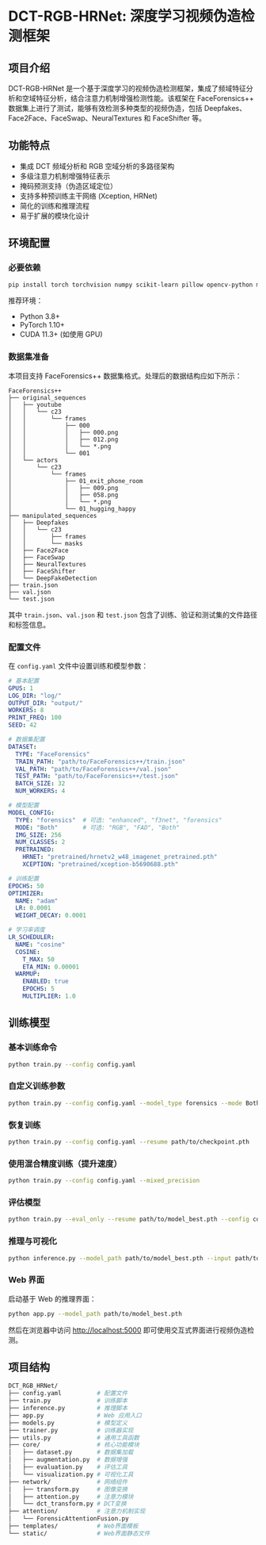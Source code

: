 # DCT-RGB-HRNet: 深度学习视频伪造检测框架

## 项目介绍

DCT-RGB-HRNet 是一个基于深度学习的视频伪造检测框架，集成了频域特征分析和空域特征分析，结合注意力机制增强检测性能。该框架在 FaceForensics++ 数据集上进行了测试，能够有效检测多种类型的视频伪造，包括 Deepfakes、Face2Face、FaceSwap、NeuralTextures 和 FaceShifter 等。

## 功能特点

- 集成 DCT 频域分析和 RGB 空域分析的多路径架构
- 多级注意力机制增强特征表示
- 掩码预测支持（伪造区域定位）
- 支持多种预训练主干网络 (Xception, HRNet)
- 简化的训练和推理流程
- 易于扩展的模块化设计

## 环境配置

### 必要依赖

```bash
pip install torch torchvision numpy scikit-learn pillow opencv-python matplotlib seaborn tqdm easydict pyyaml
```


推荐环境：


- Python 3.8+
- PyTorch 1.10+
- CUDA 11.3+ (如使用 GPU)

### 数据集准备


本项目支持 FaceForensics++ 数据集格式。处理后的数据结构应如下所示：


```pgsql
FaceForensics++
├── original_sequences
│   ├── youtube
│   │   └── c23
│   │       └── frames
│   │           ├── 000
│   │           │   ├── 000.png
│   │           │   ├── 012.png
│   │           │   └── *.png
│   │           └── 001
│   └── actors
│       └── c23
│           └── frames
│               ├── 01_exit_phone_room
│               │   ├── 009.png
│               │   ├── 058.png
│               │   └── *.png
│               └── 01_hugging_happy
├── manipulated_sequences
│   ├── Deepfakes
│   │   └── c23
│   │       ├── frames
│   │       └── masks
│   ├── Face2Face
│   ├── FaceSwap
│   ├── NeuralTextures
│   ├── FaceShifter
│   └── DeepFakeDetection
├── train.json
├── val.json
└── test.json
```


其中 `train.json`、`val.json` 和 `test.json` 包含了训练、验证和测试集的文件路径和标签信息。


### 配置文件


在 `config.yaml` 文件中设置训练和模型参数：


```yaml
# 基本配置
GPUS: 1
LOG_DIR: "log/"
OUTPUT_DIR: "output/"
WORKERS: 8
PRINT_FREQ: 100
SEED: 42

# 数据集配置
DATASET:
  TYPE: "FaceForensics"
  TRAIN_PATH: "path/to/FaceForensics++/train.json"
  VAL_PATH: "path/to/FaceForensics++/val.json"
  TEST_PATH: "path/to/FaceForensics++/test.json"
  BATCH_SIZE: 32
  NUM_WORKERS: 4

# 模型配置
MODEL_CONFIG:
  TYPE: "forensics"  # 可选: "enhanced", "f3net", "forensics"
  MODE: "Both"       # 可选: "RGB", "FAD", "Both"
  IMG_SIZE: 256
  NUM_CLASSES: 2
  PRETRAINED:
    HRNET: "pretrained/hrnetv2_w48_imagenet_pretrained.pth"
    XCEPTION: "pretrained/xception-b5690688.pth"

# 训练配置
EPOCHS: 50
OPTIMIZER:
  NAME: "adam"
  LR: 0.0001
  WEIGHT_DECAY: 0.0001

# 学习率调度
LR_SCHEDULER:
  NAME: "cosine"
  COSINE:
    T_MAX: 50
    ETA_MIN: 0.00001
  WARMUP:
    ENABLED: true
    EPOCHS: 5
    MULTIPLIER: 1.0
```


## 训练模型


### 基本训练命令


```bash
python train.py --config config.yaml
```


### 自定义训练参数


```bash
python train.py --config config.yaml --model_type forensics --mode Both --batch_size 32 --epochs 50 --lr 0.0001
```


### 恢复训练


```bash
python train.py --config config.yaml --resume path/to/checkpoint.pth
```


### 使用混合精度训练（提升速度）


```bash
python train.py --config config.yaml --mixed_precision
```


### 评估模型


```bash
python train.py --eval_only --resume path/to/model_best.pth --config config.yaml
```


### 推理与可视化


```bash
python inference.py --model_path path/to/model_best.pth --input path/to/image.jpg --output output/visualization
```


### Web 界面


启动基于 Web 的推理界面：


```bash
python app.py --model_path path/to/model_best.pth
```


然后在浏览器中访问 [http://localhost:5000](http://localhost:5000/) 即可使用交互式界面进行视频伪造检测。


## 项目结构


```bash
DCT_RGB_HRNet/
├── config.yaml          # 配置文件
├── train.py             # 训练脚本
├── inference.py         # 推理脚本
├── app.py               # Web 应用入口
├── models.py            # 模型定义
├── trainer.py           # 训练器实现
├── utils.py             # 通用工具函数
├── core/                # 核心功能模块
│   ├── dataset.py       # 数据集加载
│   ├── augmentation.py  # 数据增强
│   ├── evaluation.py    # 评估工具
│   └── visualization.py # 可视化工具
├── network/             # 网络组件
│   ├── transform.py     # 图像变换
│   ├── attention.py     # 注意力模块
│   └── dct_transform.py # DCT变换
├── attention/           # 注意力机制实现
│   └── ForensicAttentionFusion.py
├── templates/           # Web界面模板
└── static/              # Web界面静态文件
```

